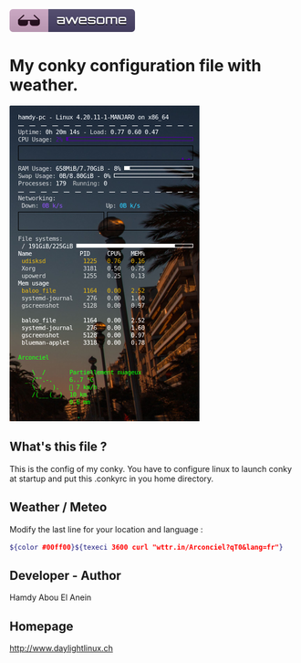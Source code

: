![Awesome](awesome.svg)

# My conky configuration file with weather. 


![Screenshot](conky1.png)


## What's this file ?

This is the config of my conky. You have to configure linux to launch conky at startup and put this .conkyrc in you home directory.  


## Weather / Meteo

Modify the last line for your location and language :

```sh
${color #00ff00}${texeci 3600 curl "wttr.in/Arconciel?qT0&lang=fr"}
```

## Developer - Author

Hamdy Abou El Anein

## Homepage

http://www.daylightlinux.ch 
